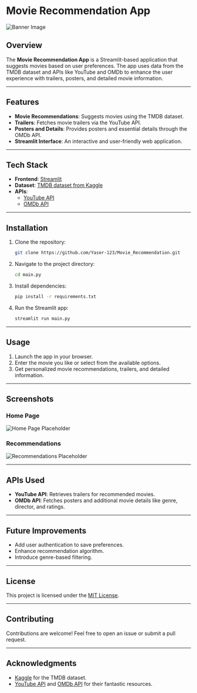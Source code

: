 # Movie Recommendation App

![Banner Image](Images/img-1)

## Overview
The **Movie Recommendation App** is a Streamlit-based application that suggests movies based on user preferences. The app uses data from the TMDB dataset and APIs like YouTube and OMDb to enhance the user experience with trailers, posters, and detailed movie information.

---

## Features
- **Movie Recommendations**: Suggests movies using the TMDB dataset.
- **Trailers**: Fetches movie trailers via the YouTube API.
- **Posters and Details**: Provides posters and essential details through the OMDb API.
- **Streamlit Interface**: An interactive and user-friendly web application.

---

## Tech Stack
- **Frontend**: [Streamlit](https://streamlit.io/)
- **Dataset**: [TMDB dataset from Kaggle](https://www.kaggle.com/)
- **APIs**: 
  - [YouTube API](https://developers.google.com/youtube/)
  - [OMDb API](http://www.omdbapi.com/)

---

## Installation

1. Clone the repository:
   ```bash
   git clone https://github.com/Yaser-123/Movie_Recommendation.git
   ```

2. Navigate to the project directory:
   ```bash
   cd main.py
   ```

3. Install dependencies:
   ```bash
   pip install -r requirements.txt
   ```

4. Run the Streamlit app:
   ```bash
   streamlit run main.py
   ```

---

## Usage
1. Launch the app in your browser.
2. Enter the movie you like or select from the available options.
3. Get personalized movie recommendations, trailers, and detailed information.

---

## Screenshots

### Home Page
![Home Page Placeholder](#)

### Recommendations
![Recommendations Placeholder](#)

---

## APIs Used
- **YouTube API**: Retrieves trailers for recommended movies.
- **OMDb API**: Fetches posters and additional movie details like genre, director, and ratings.

---

## Future Improvements
- Add user authentication to save preferences.
- Enhance recommendation algorithm.
- Introduce genre-based filtering.

---

## License
This project is licensed under the [MIT License](LICENSE).

---

## Contributing
Contributions are welcome! Feel free to open an issue or submit a pull request.

---

## Acknowledgments
- [Kaggle](https://www.kaggle.com/) for the TMDB dataset.
- [YouTube API](https://developers.google.com/youtube/) and [OMDb API](http://www.omdbapi.com/) for their fantastic resources.
